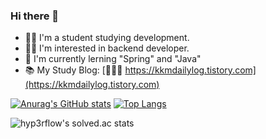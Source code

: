### Hi there 👋
- 👨‍🎓 I'm a student studying development.
- 🏃‍♂️ I'm interested in backend developer.
- 📖 I'm currently lerning "Spring" and "Java"
- 📚 My Study Blog: [🐕‍🦺🐾  https://kkmdailylog.tistory.com](https://kkmdailylog.tistory.com)


[![Anurag's GitHub stats](https://github-readme-stats.vercel.app/api?username=kkmin223&show_icons=true&theme=swift)](https://github.com/anuraghazra/github-readme-stats) [![Top Langs](https://github-readme-stats.vercel.app/api/top-langs/?username=kkmin223&layout=compact)](https://github.com/anuraghazra/github-readme-stats)


![hyp3rflow's solved.ac stats](https://github-readme-solvedac.hyp3rflow.vercel.app/api/?handle=kkmin223) 




<!--
**kkmin223/kkmin223** is a ✨ _special_ ✨ repository because its `README.md` (this file) appears on your GitHub profile.

Here are some ideas to get you started:

- 🔭 I’m currently working on ...
- 🌱 I’m currently learning ...
- 👯 I’m looking to collaborate on ...
- 🤔 I’m looking for help with ...
- 💬 Ask me about ...
- 📫 How to reach me: ...
- 😄 Pronouns: ...
- ⚡ Fun fact: ...
-->
